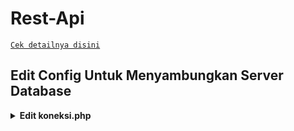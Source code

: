 # Rest-Api

[`Cek detailnya disini`](https://restap.up.railway.app/)<br>

## Edit Config Untuk Menyambungkan Server Database

<details>
    <summary> <b>Edit koneksi.php</b></summary><br/>

```ts
<?php
$host = "containers-us-west-56.railway.app";
$user = "root";
$password = "e1nj5D50lj6wpRDRpNwF";
$database = "railway";
$port = "7020";

$db = mysqli_connect($host, $user, $password, $database, $port);
?>
```


# HANYA BISA MENAMPILKAN DATA,BELUM BISA ADD DAN DELETE KARENA BELUM DIBIKIN FORMNYA
